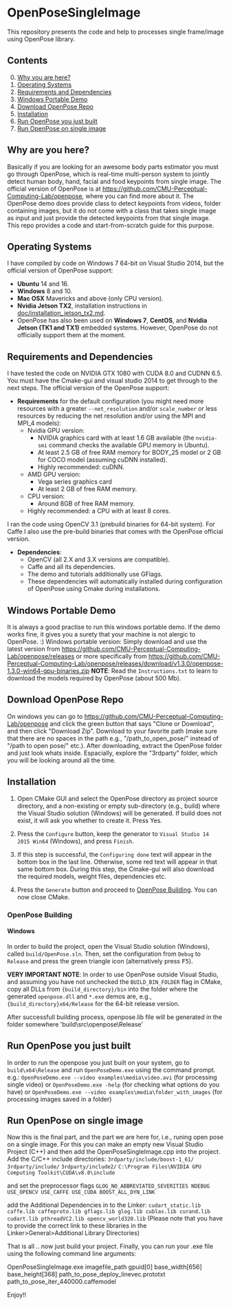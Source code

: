 # OpenPoseSingleImage
This repository presents the code and help to processes single frame/image using OpenPose library.

## Contents
0. [Why you are here?](#why-are-you-here?)
1. [Operating Systems](#operating-systems)
2. [Requirements and Dependencies](#requirements-and-dependencies)
3. [Windows Portable Demo ](#windows-portable-demo)
4. [Download OpenPose Repo](#download-openpose-repo)
5. [Installation](#installation)
6. [Run OpenPose you just built](#run-open-pose-you-just-built)
7. [Run OpenPose on single image](#run-open-pose-on-single-image)


## Why are you here?
Basically if you are looking for an awesome body parts estimator you must go through OpenPose, which is real-time multi-person system to jointly detect human body, hand, facial and food keypoints from single image. The official version of OpenPose is at https://github.com/CMU-Perceptual-Computing-Lab/openpose, where you can find more about it. The OpenPose demo does provide class to detect keypoints from videos, folder containing images, but it do not come with a class that takes single image as input and just provide the detected keypoints from that single image. This repo provides a code and start-from-scratch guide for this purpose.



## Operating Systems
I have compiled by code on Windows 7 64-bit on Visual Studio 2014, but the official version of OpenPose support:

- **Ubuntu** 14 and 16.
- **Windows** 8 and 10.
- **Mac OSX** Mavericks and above (only CPU version).
- **Nvidia Jetson TX2**, installation instructions in [doc/installation_jetson_tx2.md](./installation_jetson_tx2.md).
- OpenPose has also been used on **Windows 7**, **CentOS**, and **Nvidia Jetson (TK1 and TX1)** embedded systems. However, OpenPose do not officially support them at the moment.


## Requirements and Dependencies
I have tested the code on NVIDIA GTX 1080 with CUDA 8.0 and CUDNN 6.5. You must have the Cmake-gui and visual studio 2014 to get through to the next steps. The official version of the OpenPose support:
- **Requirements** for the default configuration (you might need more resources with a greater `--net_resolution` and/or `scale_number` or less resources by reducing the net resolution and/or using the MPI and MPI_4 models):
    - Nvidia GPU version:
        - NVIDIA graphics card with at least 1.6 GB available (the `nvidia-smi` command checks the available GPU memory in Ubuntu).
        - At least 2.5 GB of free RAM memory for BODY_25 model or 2 GB for COCO model (assuming cuDNN installed).
        - Highly recommended: cuDNN.
     - AMD GPU version:
        - Vega series graphics card
        - At least 2 GB of free RAM memory.
    - CPU version:
        - Around 8GB of free RAM memory.
    - Highly recommended: a CPU with at least 8 cores.
    
I ran the code using OpenCV 3.1 (prebuild binaries for 64-bit system). For Caffe I also use the pre-build binaries that comes with the OpenPose official version.
- **Dependencies**:
    - OpenCV (all 2.X and 3.X versions are compatible).
    - Caffe and all its dependencies.
    - The demo and tutorials additionally use GFlags.
    - These dependencies will automatically installed during configuration of OpenPose using Cmake during installations.
    
    
## Windows Portable Demo
It is always a good practise to run this windows portable demo. If the demo works fine, it gives you a surety that your machine is not alergic to OpenPose. :) 
Windows portable version: Simply download and use the latest version from https://github.com/CMU-Perceptual-Computing-Lab/openpose/releases or more specifically from https://github.com/CMU-Perceptual-Computing-Lab/openpose/releases/download/v1.3.0/openpose-1.3.0-win64-gpu-binaries.zip
**NOTE**: Read the `Instructions.txt` to learn to download the models required by OpenPose (about 500 Mb).

## Download OpenPose Repo
On windows you can go to https://github.com/CMU-Perceptual-Computing-Lab/openpose and click the green button that says "Clone or Download", and then click "Download Zip". Download to your favorite path (make sure that there are no spaces in the path e.g., "/path_to_open_pose/" instead of "/path to open pose/" etc.). After downloading, extract the OpenPose folder and just look whats inside. Espacially, explore the "3rdparty" folder, which you will be looking around all the time.


## Installation
1. Open CMake GUI and select the OpenPose directory as project source directory, and a non-existing or empty sub-directory (e.g., build) where the Visual Studio solution (Windows) will be generated. If build does not exist, it will ask you whether to create it. Press Yes.

2. Press the `Configure` button, keep the generator to `Visual Studio 14 2015 Win64` (Windows), and press `Finish`.

3. If this step is successful, the `Configuring done` text will appear in the bottom box in the last line. Otherwise, some red text will appear in that same bottom box. During this step, the Cmake-gui will also download the required models, weight files, dependencies etc.

4. Press the `Generate` button and proceed to [OpenPose Building](#openpose-building). You can now close CMake.

### OpenPose Building
#### Windows
In order to build the project, open the Visual Studio solution (Windows), called `build/OpenPose.sln`. Then, set the configuration from `Debug` to `Release` and press the green triangle icon (alternatively press <kbd>F5</kbd>).

**VERY IMPORTANT NOTE**: In order to use OpenPose outside Visual Studio, and assuming you have not unchecked the `BUILD_BIN_FOLDER` flag in CMake, copy all DLLs from `{build_directory}/bin` into the folder where the generated `openpose.dll` and `*.exe` demos are, e.g., `{build_directory}x64/Release` for the 64-bit release version.

After successfull building process, openpose.lib file will be generated in the folder somewhere 'build\src\openpose\Release'


## Run OpenPose you just built
In order to run the openpose you just built on your system, go to `build\x64\Release` and run `OpenPoseDemo.exe` using the command prompt. e.g.:
`OpenPoseDemo.exe --video examples\media\video.avi` (for processing single video) or
`OpenPoseDemo.exe -help` (for checking what options do you have) or 
`OpenPoseDemo.exe --video examples\media\folder_with_images` (for processing images saved in a folder)


## Run OpenPose on single image
Now this is the final part, and the part we are here for, i.e., runing open pose on a single image. For this you can make an empty new Visual Studio Project (C++) and then add the OpenPoseSingleImage.cpp into the project. Add the C/C++ include directories:
`3rdparty/include/boost-1_61/`
`3rdparty/include/`
`3rdparty/include2/`
`C:\Program Files\NVIDIA GPU Computing Toolkit\CUDA\v8.0\include`

and set the preprocessor flags
`GLOG_NO_ABBREVIATED_SEVERITIES
NDEBUG
USE_OPENCV
USE_CAFFE
USE_CUDA
BOOST_ALL_DYN_LINK`

add the Additional Dependencies in to the Linker:
`cudart_static.lib
caffe.lib
caffeproto.lib
gflags.lib
glog.lib
cublas.lib
curand.lib
cudart.lib
pthreadVC2.lib
opencv_world320.lib`
(Please note that you have to provide the correct link to these libraries in the Linker>General>Additional Library Directories)


That is all .. now just build your project. Finally, you can run your .exe file using the following command line arguments:

OpenPoseSingleImage.exe imagefile_path gpuid[0] base_width[656] base_height[368] path_to_pose_deploy_linevec.prototxt path_to_pose_iter_440000.caffemodel

Enjoy!!
